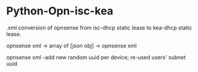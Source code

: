 # Python-Opn-isc-kea

.xml conversion of opnsense from isc-dhcp static lease to kea-dhcp static lease.

opnsense xml -> array of [json obj] -> opnsense xml

opnsense xml -add new random uuid per device; re-used users' subnet uuid
